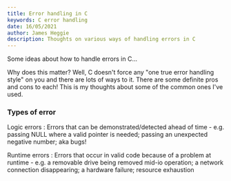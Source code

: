 ```yaml
---
title: Error handling in C
keywords: C error handling
date: 16/05/2021
author: James Heggie
description: Thoughts on various ways of handling errors in C
---
```


Some ideas about how to handle errors in C...

Why does this matter? Well, C doesn't force any "one true error handling style" on
you and there are lots of ways to it. There are some definite pros and cons to each!
This is my thoughts about some of the common ones I've used.

### Types of error

Logic errors
: Errors that can be demonstrated/detected ahead of time - e.g. passing NULL where a
  valid pointer is needed; passing an unexpected negative number; aka bugs!

Runtime errors
: Errors that occur in valid code because of a problem at runtime - e.g. a removable
  drive being removed mid-io operation; a network connection disappearing; a hardware
  failure; resource exhaustion



### 